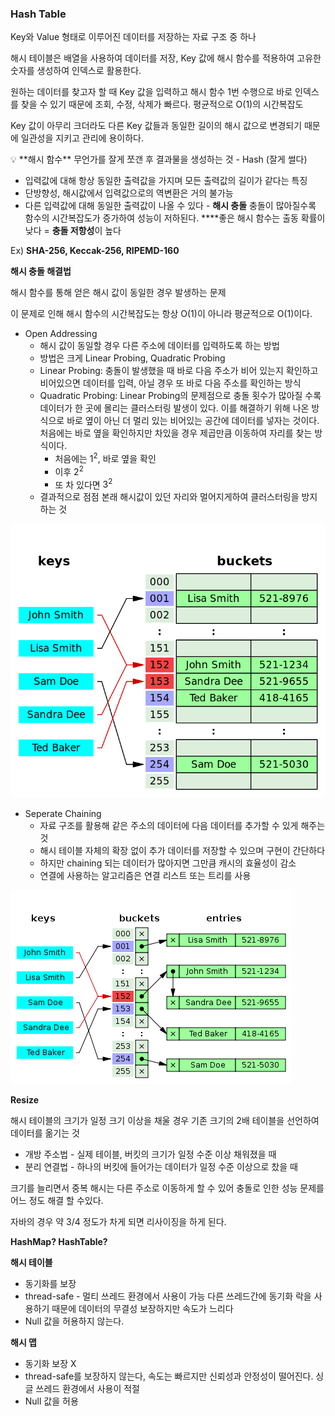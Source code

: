 ### **Hash Table**

Key와 Value 형태로 이루어진 데이터를 저장하는 자료 구조 중 하나

해시 테이블은 배열을 사용하여 데이터를 저장, Key 값에 해시 함수를 적용하여 고유한 숫자를 생성하여 인덱스로 활용한다.

원하는 데이터를 찾고자 할 때 Key 값을 입력하고 해시 함수 1번 수행으로 바로 인덱스를 찾을 수 있기 때문에 조회, 수정, 삭제가 빠르다. 평균적으로 O(1)의 시간복잡도

Key 값이 아무리 크더라도 다른 Key 값들과 동일한 길이의 해시 값으로 변경되기 때문에 일관성을 지키고 관리에 용이하다.

<aside>
💡 **해시 함수**
무언가를 잘게 쪼갠 후 결과물을 생성하는 것 - Hash (잘게 썰다)

- 입력값에 대해 항상 동일한 출력값을 가지며 모든 출력값의 길이가 같다는 특징
- 단방향성, 해시값에서 입력값으로의 역변환은 거의 불가능
- 다른 입력값에 대해 동일한 출력값이 나올 수 있다 - **해시 충돌**
  충돌이 많아질수록 함수의 시간복잡도가 증가하여 성능이 저하된다.
  ****좋은 해시 함수는 출동 확률이 낮다 = **충돌 저항성**이 높다

Ex) **SHA-256, Keccak-256, RIPEMD-160**

</aside>

**해시 충돌 해결법**

해시 함수를 통해 얻은 해시 값이 동일한 경우 발생하는 문제

이 문제로 인해 해시 함수의 시간복잡도는 항상 O(1)이 아니라 평균적으로 O(1)이다.

- Open Addressing
    - 해시 값이 동일할 경우 다른 주소에 데이터를 입력하도록 하는 방법
    - 방법은 크게 Linear Probing, Quadratic Probing
    - Linear Probing: 충돌이 발생했을 때 바로 다음 주소가 비어 있는지 확인하고 비어있으면 데이터를 입력, 아닐 경우 또 바로 다음 주소를 확인하는 방식
    - Quadratic Probing: Linear Probing의 문제점으로 충돌 횟수가 많아질 수록 데이터가 한 곳에 몰리는 클러스터링 발생이 있다.
      이를 해결하기 위해 나온 방식으로 바로 옆이 아닌 더 멀리 있는 비어있는 공간에 데이터를 넣자는 것이다.
      처음에는 바로 옆을 확인하지만 차있을 경우 제곱만큼 이동하여 자리를 찾는 방식이다.
        - 처음에는 $1^{2}$, 바로 옆을 확인
        - 이후 $2^{2}$
        - 또 차 있다면 $3^{2}$
    - 결과적으로 점점 본래 해시값이 있던 자리와 멀어지게하여 클러스터링을 방지하는 것

![open addressing](./이미지/img1.daumcdn.png)

- Seperate Chaining
    - 자료 구조를 활용해 같은 주소의 데이터에 다음 데이터를 추가할 수 있게 해주는 것
    - 해시 테이블 자체의 확장 없이 추가 데이터를 저장할 수 있으며 구현이 간단하다
    - 하지만 chaining 되는 데이터가 많아지면 그만큼 캐시의 효율성이 감소
    - 연결에 사용하는 알고리즘은 연결 리스트 또는 트리를 사용

![seperate chaining](./이미지/img1.daumcdn%201.png)

**Resize**

해시 테이블의 크기가 일정 크기 이상을 채울 경우 기존 크기의 2배 테이블을 선언하여 데이터를 옮기는 것

- 개방 주소법 - 실제 테이블, 버킷의 크기가 일정 수준 이상 채워졌을 때
- 분리 연결법 - 하나의 버킷에 들어가는 데이터가 일정 수준 이상으로 찼을 때

크기를 늘리면서 중복 해시는 다른 주소로 이동하게 할 수 있어 충돌로 인한 성능 문제를 어느 정도 해결 할 수있다.

자바의 경우 약 3/4 정도가 차게 되면 리사이징을 하게 된다.

**HashMap? HashTable?**

**해시 테이블**

- 동기화를 보장
- thread-safe - 멀티 쓰레드 환경에서 사용이 가능
  다른 쓰레드간에 동기화 락을 사용하기 때문에 데이터의 무결성 보장하지만 속도가 느리다
- Null 값을 허용하지 않는다.

**해시 맵**

- 동기화 보장 X
- thread-safe를 보장하지 않는다, 속도는 빠르지만 신뢰성과 안정성이 떨어진다.
  싱글 쓰레드 환경에서 사용이 적절
- Null 값을 허용